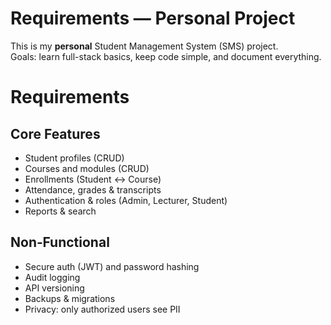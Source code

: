 # Requirements — Personal Project

This is my **personal** Student Management System (SMS) project.  
Goals: learn full-stack basics, keep code simple, and document everything.

# Requirements

## Core Features
- Student profiles (CRUD)
- Courses and modules (CRUD)
- Enrollments (Student ↔ Course)
- Attendance, grades & transcripts
- Authentication & roles (Admin, Lecturer, Student)
- Reports & search

## Non‑Functional
- Secure auth (JWT) and password hashing
- Audit logging
- API versioning
- Backups & migrations
- Privacy: only authorized users see PII
